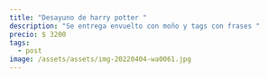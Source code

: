 ```yaml
---
title: "Desayuno de harry potter "
description: "Se entrega envuelto con moño y tags con frases "
precio: $ 3200
tags:
  - post
image: /assets/assets/img-20220404-wa0061.jpg
---
```

